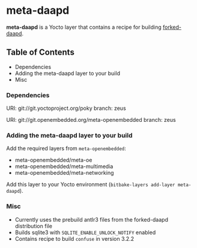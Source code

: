 # meta-daapd

__meta-daapd__ is a Yocto layer that contains a recipe for building [forked-daapd](https://ejurgensen.github.io/forked-daapd/).



## Table of Contents

  - Dependencies
  - Adding the meta-daapd layer to your build
  - Misc

### Dependencies

  URI: git://git.yoctoproject.org/poky
  branch: zeus

  URI: git://git.openembedded.org/meta-openembedded
  branch: zeus

### Adding the meta-daapd layer to your build

Add the required layers from `meta-openembedded`:

  - meta-openembedded/meta-oe
  - meta-openembedded/meta-multimedia
  - meta-openembedded/meta-networking

Add this layer to your Yocto environment (`bitbake-layers add-layer meta-daapd`).

### Misc

  - Currently uses the prebuild antlr3 files from the forked-daapd distribution file
  - Builds sqlite3 with `SQLITE_ENABLE_UNLOCK_NOTIFY` enabled
  - Contains recipe to build `confuse` in version 3.2.2
